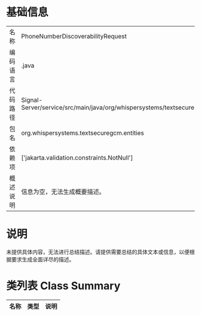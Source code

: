 # 基础信息

|      |      |
|------|------|
| 名称 | PhoneNumberDiscoverabilityRequest |
| 编码语言 | .java |
| 代码路径 | Signal-Server/service/src/main/java/org/whispersystems/textsecuregcm/entities/PhoneNumberDiscoverabilityRequest.java |
| 包名 | org.whispersystems.textsecuregcm.entities |
| 依赖项 | ['jakarta.validation.constraints.NotNull'] |
| 概述说明 | 信息为空，无法生成概要描述。 |

# 说明

未提供具体内容，无法进行总结描述。请提供需要总结的具体文本或信息，以便根据要求生成全面详尽的描述。

# 类列表 Class Summary

| 名称   | 类型  | 说明 |
|-------|------|-------------|




